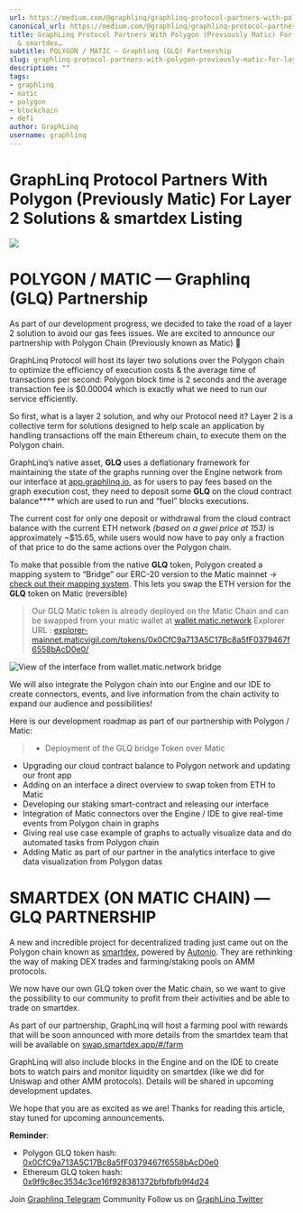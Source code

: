 ```yaml
---
url: https://medium.com/@graphlinq/graphlinq-protocol-partners-with-polygon-previously-matic-for-layer-2-solutions-smartdex-5e5f7deb6025
canonical_url: https://medium.com/@graphlinq/graphlinq-protocol-partners-with-polygon-previously-matic-for-layer-2-solutions-smartdex-5e5f7deb6025
title: GraphLinq Protocol Partners With Polygon (Previously Matic) For Layer 2 Solutions
  & smartdex…
subtitle: POLYGON / MATIC — Graphlinq (GLQ) Partnership
slug: graphlinq-protocol-partners-with-polygon-previously-matic-for-layer-2-solutions-smartdex
description: ""
tags:
- graphlinq
- matic
- polygon
- blockchain
- defi
author: GraphLinq
username: graphlinq
---
```


# GraphLinq Protocol Partners With Polygon (Previously Matic) For Layer 2 Solutions & smartdex Listing

![][image_ref_MSpXUFlpMjBnTGV1ajNrdVNkY2g0aTZRLnBuZw==]

# **POLYGON / MATIC — Graphlinq (GLQ) Partnership**

As part of our development progress, we decided to take the road of a layer 2 solution to avoid our gas fees issues. We are excited to announce our partnership with Polygon Chain (Previously known as Matic) 🥳

GraphLinq Protocol will host its layer two solutions over the Polygon chain to optimize the efficiency of execution costs & the average time of transactions per second: Polygon block time is 2 seconds and the average transaction fee is $0.00004 which is exactly what we need to run our service efficiently.

So first, what is a layer 2 solution, and why our Protocol need it?
Layer 2 is a collective term for solutions designed to help scale an application by handling transactions off the main Ethereum chain, to execute them on the Polygon chain.

GraphLinq’s native asset, **GLQ** uses a deflationary framework for maintaining the state of the graphs running over the Engine network from our interface at [app.graphlinq.io](https://app.graphlinq.io), as for users to pay fees based on the graph execution cost, they need to deposit some **GLQ** on the cloud contract balance**** which are used to run and “fuel” blocks executions.

The current cost for only one deposit or withdrawal from the cloud contract balance with the current ETH network *(based on a gwei price at 153)* is approximately ~$15.65, while users would now have to pay only a fraction of that price to do the same actions over the Polygon chain.

To make that possible from the native **GLQ** token, Polygon created a mapping system to “Bridge” our ERC-20 version to the Matic mainnet -> [check out their mapping system](https://mapper.matic.today/). 
This lets you swap the ETH version for the **GLQ** token on Matic (reversible)

> Our GLQ Matic token is already deployed on the Matic Chain and can be swapped from your matic wallet at [wallet.matic.network](https://wallet.matic.network/) 
Explorer URL : [explorer-mainnet.maticvigil.com/tokens/0x0CfC9a713A5C17Bc8a5fF0379467f6558bAcD0e0/](https://explorer-mainnet.maticvigil.com/tokens/0x0CfC9a713A5C17Bc8a5fF0379467f6558bAcD0e0/token-transfers)

![View of the interface from wallet.matic.network bridge][image_ref_MSphNWdjLWhIRFBtR3NsRW5pR05WNWV3LnBuZw==]

We will also integrate the Polygon chain into our Engine and our IDE to create connectors, events, and live information from the chain activity to expand our audience and possibilities!

Here is our development roadmap as part of our partnership with Polygon / Matic:

> - Deployment of the GLQ bridge Token over Matic
- Upgrading our cloud contract balance to Polygon network and updating our front app 
- Adding on an interface a direct overview to swap token from ETH to Matic
- Developing our staking smart-contract and releasing our interface 
- Integration of Matic connectors over the Engine / IDE to give real-time events from Polygon chain in graphs 
- Giving real use case example of graphs to actually visualize data and do automated tasks from Polygon chain 
- Adding Matic as part of our partner in the analytics interface to give data visualization from Polygon datas

# SMARTDEX (ON MATIC CHAIN) — GLQ PARTNERSHIP

A new and incredible project for decentralized trading just came out on the Polygon chain known as [smartdex](https://www.smartdex.app/), powered by [Autonio](https://www.autonio.foundation/). They are rethinking the way of making DEX trades and farming/staking pools on AMM protocols.

We now have our own GLQ token over the Matic chain, so we want to give the possibility to our community to profit from their activities and be able to trade on smartdex.

As part of our partnership, GraphLinq will host a farming pool with rewards that will be soon announced with more details from the smartdex team that will be available on [swap.smartdex.app/#/farm](https://swap.smartdex.app/#/farm)

GraphLinq will also include blocks in the Engine and on the IDE to create bots to watch pairs and monitor liquidity on smartdex (like we did for Uniswap and other AMM protocols). Details will be shared in upcoming development updates.

We hope that you are as excited as we are!
Thanks for reading this article, stay tuned for upcoming announcements.

**Reminder**:
- Polygon GLQ token hash:
[0x0CfC9a713A5C17Bc8a5fF0379467f6558bAcD0e0](https://explorer-mainnet.maticvigil.com/tokens/0x0CfC9a713A5C17Bc8a5fF0379467f6558bAcD0e0/token-transfers)
- Ethereum GLQ token hash: [0x9f9c8ec3534c3ce16f928381372bfbfbfb9f4d24](https://etherscan.io/token/0x9f9c8ec3534c3ce16f928381372bfbfbfb9f4d24)

Join [Graphlinq Telegram](http://t.me/graphlinq) Community
Follow us on [GraphLinq Twitter](https://twitter.com/graphlinq_proto)


[image_ref_MSpXUFlpMjBnTGV1ajNrdVNkY2g0aTZRLnBuZw==]: data:image/png;base64,
[image_ref_MSphNWdjLWhIRFBtR3NsRW5pR05WNWV3LnBuZw==]: data:image/png;base64,
